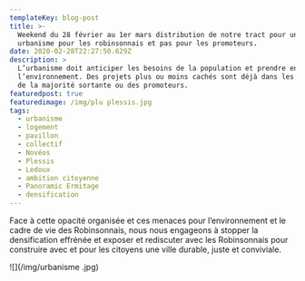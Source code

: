 ```yaml
---
templateKey: blog-post
title: >-
  Weekend du 28 février au 1er mars distribution de notre tract pour un
  urbanisme pour les robinsonnais et pas pour les promoteurs.
date: 2020-02-28T22:27:50.629Z
description: >
  L’urbanisme doit anticiper les besoins de la population et prendre en compte
  l’environnement. Des projets plus ou moins cachés sont déjà dans les cartons
  de la majorité sortante ou des promoteurs. 
featuredpost: true
featuredimage: /img/plu plessis.jpg
tags:
  - urbanisme
  - logement
  - pavillon
  - collectif
  - Novéos
  - Plessis
  - Ledoux
  - ambition citoyenne
  - Panoramic Ermitage
  - densification
---
```



Face à cette opacité organisée et ces menaces pour l’environnement et le cadre de vie des Robinsonnais, nous nous engageons à stopper la densification effrénée et exposer et rediscuter avec les Robinsonnais pour construire avec et pour les citoyens une ville durable, juste et conviviale.

![](/img/urbanisme .jpg)
